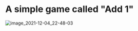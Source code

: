 # A simple game called "Add 1"
![image_2021-12-04_22-48-03](https://user-images.githubusercontent.com/92583131/144722758-33dc90d6-acce-469e-8e4d-40242a95d644.png)
